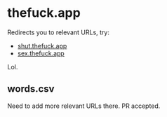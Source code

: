 # thefuck.app

Redirects you to relevant URLs, try:

* [shut.thefuck.app](https://shut.thefuck.app)
* [sex.thefuck.app](https://sex.thefuck.app)

Lol.

## words.csv

Need to add more relevant URLs there. PR accepted.
